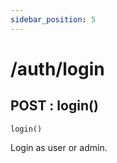 ```yaml
---
sidebar_position: 5
---
```


# /auth/login

## POST : login()

```
login()
```

Login as user or admin.
